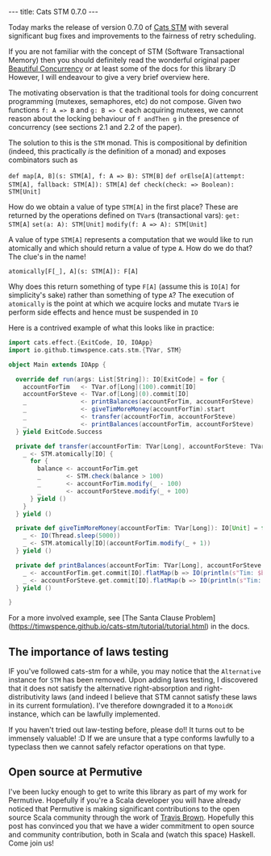 --- title: Cats STM 0.7.0 ---

Today marks the release of version 0.7.0 of [Cats
STM](https://github.com/TimWSpence/cats-stm) with several significant bug fixes
and improvements to the fairness of retry scheduling.

If you are not familiar with the concept of STM (Software Transactional Memory)
then you should definitely read the wonderful original paper [Beautiful
Concurrency](https://www.microsoft.com/en-us/research/wp-content/uploads/2016/02/beautiful.pdf)
or at least some of the docs for this library :D However, I will endeavour to
give a very brief overview here.

The motivating observation is that the traditional tools for doing concurrent
programming (mutexes, semaphores, etc) do not compose. Given two functions `f: A
=> B` and `g: B => C` each acquiring mutexes, we cannot reason about the locking
behaviour of `f andThen g` in the presence of concurrency (see sections 2.1 and 2.2
of the paper).

The solution to this is the `STM` monad. This is compositional by definition
(indeed, this practically _is_ the definition of a monad) and exposes combinators
such as

`def map[A, B](s: STM[A], f: A => B): STM[B]`
`def orElse[A](attempt: STM[A], fallback: STM[A]): STM[A]`
`def check(check: => Boolean): STM[Unit]`

How do we obtain a value of type `STM[A]` in the first place? These are returned by
the operations defined on `TVar`s (transactional vars):
`get: STM[A]`
`set(a: A): STM[Unit]`
`modify(f: A => A): STM[Unit]`

A value of type `STM[A]` represents a computation that we would like to run
atomically and which should return a value of type `A`. How do we do that?
The clue's in the name!

`atomically[F[_], A](s: STM[A]): F[A]`

Why does this return something of type `F[A]` (assume this is `IO[A]` for
simplicity's sake) rather than something of type `A`? The execution of
`atomically` is the point at which we acquire locks and mutate `TVar`s ie
perform side effects and hence must be suspended in `IO`

Here is a contrived example of what this looks like in practice:

```scala
import cats.effect.{ExitCode, IO, IOApp}
import io.github.timwspence.cats.stm.{TVar, STM}

object Main extends IOApp {

  override def run(args: List[String]): IO[ExitCode] = for {
    accountForTim   <- TVar.of[Long](100).commit[IO]
    accountForSteve <- TVar.of[Long](0).commit[IO]
    _               <- printBalances(accountForTim, accountForSteve)
    _               <- giveTimMoreMoney(accountForTim).start
    _               <- transfer(accountForTim, accountForSteve)
    _               <- printBalances(accountForTim, accountForSteve)
  } yield ExitCode.Success

  private def transfer(accountForTim: TVar[Long], accountForSteve: TVar[Long]): IO[Unit] = for {
    _ <- STM.atomically[IO] {
      for {
        balance <- accountForTim.get
        _       <- STM.check(balance > 100)
        _       <- accountForTim.modify(_ - 100)
        _       <- accountForSteve.modify(_ + 100)
      } yield ()
    }
  } yield ()

  private def giveTimMoreMoney(accountForTim: TVar[Long]): IO[Unit] = for {
    _ <- IO(Thread.sleep(5000))
    _ <- STM.atomically[IO](accountForTim.modify(_ + 1))
  } yield ()

  private def printBalances(accountForTim: TVar[Long], accountForSteve: TVar[Long]): IO[Unit] = for {
    _ <- accountForTim.get.commit[IO].flatMap(b => IO(println(s"Tim: $b")))
    _ <- accountForSteve.get.commit[IO].flatMap(b => IO(println(s"Tim: $b")))
  } yield ()

}
```

For a more involved example, see [The Santa Clause Problem]
(https://timwspence.github.io/cats-stm/tutorial/tutorial.html) in the docs.

## The importance of laws testing

IF you've followed cats-stm for a while, you may notice that the `Alternative`
instance for `STM` has been removed. Upon adding laws testing, I discovered that
it does not satisfy the alternative right-absorption and right-distributivity
laws (and indeed I believe that STM cannot satisfy these laws in its current
formulation). I've therefore downgraded it to a `MonoidK` instance, which can be
lawfully implemented.

If you haven't tried out law-testing before, please do!! It turns out to be
immensely valuable! :D If we are unsure that a type conforms lawfully to a
typeclass then we cannot safely refactor operations on that type.

## Open source at Permutive

I've been lucky enough to get to write this library as part of my work for
Permutive. Hopefully if you're a Scala developer you will have already noticed
that Permutive is making significant contributions to the open source Scala
community through the work of [Travis Brown](https://github.com/travisbrown).
Hopefully this post has convinced you that we have a wider commitment to open
source and community contribution, both in Scala and (watch this space) Haskell.
Come join us!
